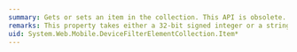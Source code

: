 ```yaml
---
summary: Gets or sets an item in the collection. This API is obsolete. For information about how to develop ASP.NET mobile applications, see the [www.asp.net/mobile](http://go.microsoft.com/fwlink/?LinkID=182900) Web site.
remarks: This property takes either a 32-bit signed integer or a string as an argument. When specifying the item by string, only the `get` accessor is available. However, when specifying the item by integer, both the `get` and `set` accessors are available.
uid: System.Web.Mobile.DeviceFilterElementCollection.Item*
---
```

